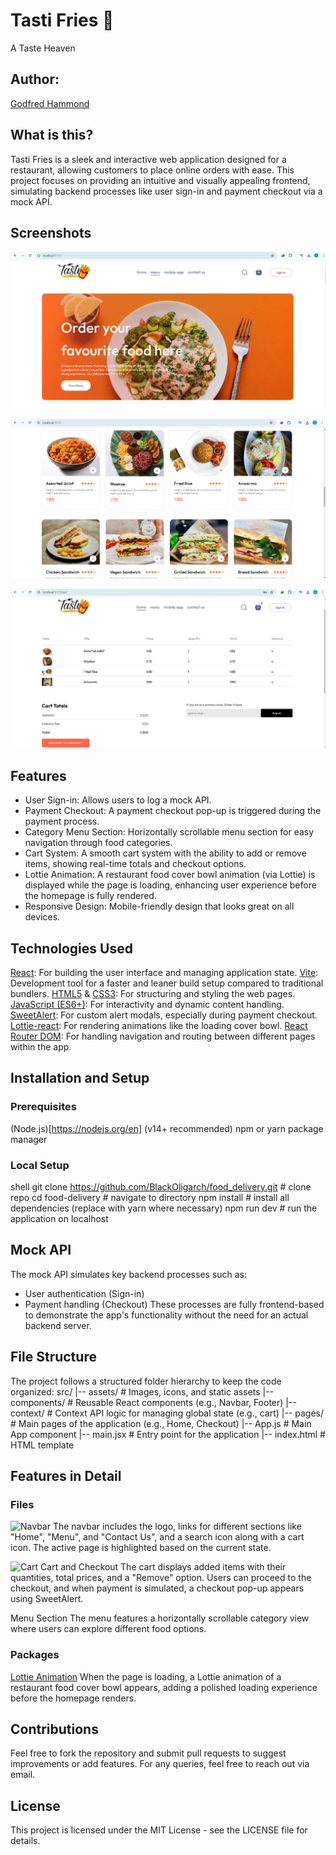 # **Tasti Fries 🍟**
A Taste Heaven

## Author:
[Godfred Hammond](linkedin.com/in/godfredhammond/)

## What is this?
Tasti Fries is a sleek and interactive web application designed for a restaurant, allowing customers to place online orders with ease. This project focuses on providing an intuitive and visually appealing frontend, simulating backend processes like user sign-in and payment checkout via a mock API.

## Screenshots

![HomePage](<Screenshot (187).png>)

![Menu View](<Screenshot (192).png>)

![Cart View](<Screenshot (193).png>)


## Features
* User Sign-in: Allows users to log a mock API.
* Payment Checkout: A payment checkout pop-up is triggered during the payment process.
* Category Menu Section: Horizontally scrollable menu section for easy navigation through food categories.
* Cart System: A smooth cart system with the ability to add or remove items, showing real-time totals and checkout options.
* Lottie Animation: A restaurant food cover bowl animation (via Lottie) is displayed while the page is loading, enhancing user experience before the homepage is fully rendered.
* Responsive Design: Mobile-friendly design that looks great on all devices.

## Technologies Used
[React](https://react.dev/): For building the user interface and managing application state.
[Vite](https://vite.dev): Development tool for a faster and leaner build setup compared to traditional bundlers.
[HTML5](https://html.spec.whatwg.org/multipage/) & [CSS3](https://www.w3.org/Style/CSS/Overview.en.html): For structuring and styling the web pages.
[JavaScript (ES6+)](https://www.javascript.com/): For interactivity and dynamic content handling.
[SweetAlert](https://sweetalert2.github.io/#download): For custom alert modals, especially during payment checkout.
[Lottie-react](https://lottiefiles.com/): For rendering animations like the loading cover bowl.
[React Router DOM](https://reactrouter.com/en/main): For handling navigation and routing between different pages within the app.

## Installation and Setup

### Prerequisites
(Node.js)[https://nodejs.org/en] (v14+ recommended)
npm or yarn package manager

### Local Setup
 shell
git clone https://github.com/BlackOligarch/food_delivery.git  # clone repo
cd food-delivery  # navigate to directory
npm install # install all dependencies (replace with yarn where necessary)
npm run dev # run the application on localhost

## Mock API
The mock API simulates key backend processes such as:

* User authentication (Sign-in)
* Payment handling (Checkout)
These processes are fully frontend-based to demonstrate the app's functionality without the need for an actual backend server.

## File Structure
The project follows a structured folder hierarchy to keep the code organized:
src/
|-- assets/              # Images, icons, and static assets
|-- components/          # Reusable React components (e.g., Navbar, Footer)
|-- context/             # Context API logic for managing global state (e.g., cart)
|-- pages/               # Main pages of the application (e.g., Home, Checkout)
|-- App.js               # Main App component
|-- main.jsx             # Entry point for the application
|-- index.html           # HTML template

## Features in Detail
### Files
![Navbar](./frontend/src/components/Navbar/)
The navbar includes the logo, links for different sections like "Home", "Menu", and "Contact Us", and a search icon along with a cart icon. The active page is highlighted based on the current state.

![Cart](./frontend/src/pages/Cart/)
Cart and Checkout
The cart displays added items with their quantities, total prices, and a "Remove" option. Users can proceed to the checkout, and when payment is simulated, a checkout pop-up appears using SweetAlert.

Menu Section
The menu features a horizontally scrollable category view where users can explore different food options.

### Packages
[Lottie Animation](https://lottiefiles.com/)
When the page is loading, a Lottie animation of a restaurant food cover bowl appears, adding a polished loading experience before the homepage renders.

## Contributions
Feel free to fork the repository and submit pull requests to suggest improvements or add features.
For any queries, feel free to reach out via email.

## License
This project is licensed under the MIT License - see the LICENSE file for details.
